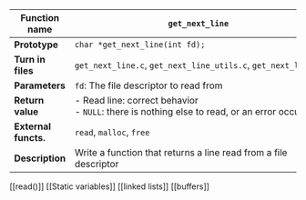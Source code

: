 | **Function name**    | `get_next_line`                                                                                |
| -------------------- | ---------------------------------------------------------------------------------------------- |
| **Prototype**        | `char *get_next_line(int fd);`                                                                 |
| **Turn in files**    | `get_next_line.c`, `get_next_line_utils.c`, `get_next_line.h`                                  |
| **Parameters**       | `fd`: The file descriptor to read from                                                         |
| **Return value**     | - Read line: correct behavior<br>- `NULL`: there is nothing else to read, or an error occurred |
| **External functs.** | `read`, `malloc`, `free`                                                                       |
| **Description**      | Write a function that returns a line read from a file descriptor                               |
[[read()]]
[[Static variables]]
[[linked lists]]
[[buffers]]




